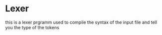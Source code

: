 # Lexer
 this is a lexer prgramm used to compile the syntax of the input file and tell you the type of the tokens
